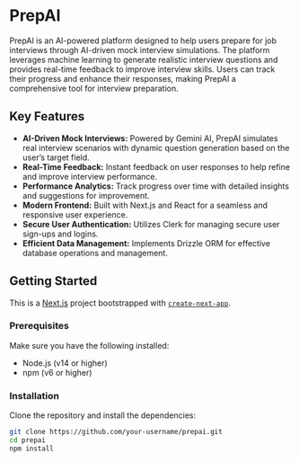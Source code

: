 # PrepAI

PrepAI is an AI-powered platform designed to help users prepare for job interviews through AI-driven mock interview simulations. The platform leverages machine learning to generate realistic interview questions and provides real-time feedback to improve interview skills. Users can track their progress and enhance their responses, making PrepAI a comprehensive tool for interview preparation.

## Key Features
- **AI-Driven Mock Interviews:** Powered by Gemini AI, PrepAI simulates real interview scenarios with dynamic question generation based on the user’s target field.
- **Real-Time Feedback:** Instant feedback on user responses to help refine and improve interview performance.
- **Performance Analytics:** Track progress over time with detailed insights and suggestions for improvement.
- **Modern Frontend:** Built with Next.js and React for a seamless and responsive user experience.
- **Secure User Authentication:** Utilizes Clerk for managing secure user sign-ups and logins.
- **Efficient Data Management:** Implements Drizzle ORM for effective database operations and management.

## Getting Started

This is a [Next.js](https://nextjs.org/) project bootstrapped with [`create-next-app`](https://github.com/vercel/next.js/tree/canary/packages/create-next-app).

### Prerequisites

Make sure you have the following installed:

- Node.js (v14 or higher)
- npm (v6 or higher)

### Installation

Clone the repository and install the dependencies:

```bash
git clone https://github.com/your-username/prepai.git
cd prepai
npm install
